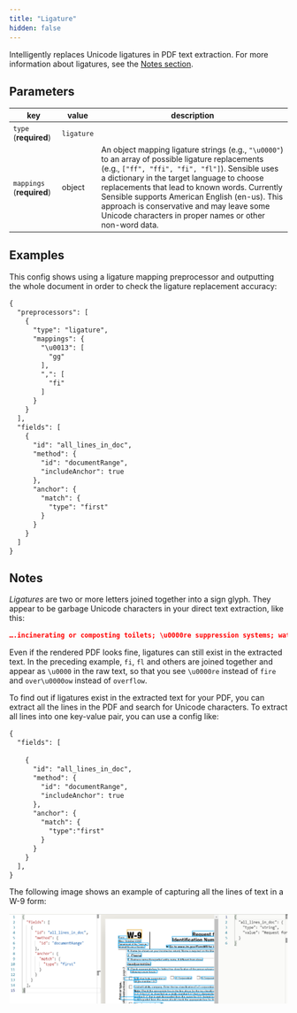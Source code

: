 ```yaml
---
title: "Ligature"
hidden: false
---
```



Intelligently replaces Unicode ligatures in PDF text extraction.  For more information about ligatures, see the [Notes section](doc:ligature#section-notes).

Parameters
----

| key                       | value   | description                                                      |
| ------------------------- | ------ | ------------------------------------------------------------ |
| `type` (**required**)     | `ligature` |                                                    |
| `mappings` (**required**) | object | An object mapping ligature strings (e.g., `"\u0000"`) to an array of possible ligature replacements (e.g., `["ff", "ffi", "fi", "fl"]`). Sensible uses a dictionary in the target language to choose replacements that lead to known words. Currently Sensible supports American English (en-us). This approach is conservative and may leave some Unicode characters in proper names or other non-word data. |

Examples
----

This config  shows using a ligature mapping preprocessor and outputting the whole document in order to check the ligature replacement accuracy: 

```
{
  "preprocessors": [
    {
      "type": "ligature",
      "mappings": {
        "\u0013": [
          "gg"
        ],
        ",": [
          "fi"
        ]
      }
    }
  ],
  "fields": [
    {
      "id": "all_lines_in_doc",
      "method": {
        "id": "documentRange",
        "includeAnchor": true
      },
      "anchor": {
        "match": {
          "type": "first"
        }
      }
    }
  ]
}
```





Notes
----

*Ligatures* are two or more letters joined together into a sign glyph. They appear to be garbage Unicode characters in your direct text extraction, like this:

```json
….incinerating or composting toilets; \u0000re suppression systems; water softeners, conditioners or \u0000ltering systems; over\u0000ow drains for tubs and sinks; back\u0000ow prevention devices...
```

Even if the rendered PDF looks fine, ligatures can still exist in the extracted text. In the preceding example, `fi`, `fl` and others are joined together and appear as `\u0000` in the raw text, so that you see `\u0000re` instead of `fire` and `over\u0000ow` instead of `overflow`.

To find out if ligatures exist in the extracted text for your PDF, you can extract all the lines in the PDF and search for Unicode characters. To extract all lines into one key-value pair, you can use a config like:

```
{
  "fields": [
     
    {
      "id": "all_lines_in_doc",
      "method": {
        "id": "documentRange",
        "includeAnchor": true
      },
      "anchor": {
        "match": {
          "type":"first"
        }
      }
    }
  ],
}
```

The following image shows an example of capturing all the lines of text in a W-9 form:

![](https://raw.githubusercontent.com/sensible-hq/sensible-docs/main/readme-sync/assets/v0/images/all_lines.png)




